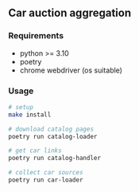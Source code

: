 ## Car auction aggregation

### Requirements

- python >= 3.10
- poetry
- chrome webdriver (os suitable)

### Usage

```bash
# setup
make install

# download catalog pages
poetry run catalog-loader

# get car links
poetry run catalog-handler

# collect car sources
poetry run car-loader
```
